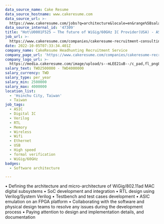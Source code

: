 ```yaml
---
data_source_name: Cake Resume
data_source_hostname: www.cakeresume.com
data_source_url: >-
  https://www.cakeresume.com/jobs?q=architecture&locale=en&range%5Bsalary_range%5D%5Bmin%5D=1000000&page=4
data_source_internal_id: '47309'
title: "Hot\U0001F525 – The future of WiGig/60GHz IC Provider(USA) - ASIC Design Engineer/Lead - DC"
job_url: >-
  https://www.cakeresume.com/companies/cakeresume-recruitment-consulting/jobs/26713e
date: 2022-10-05T07:33:34.401Z
company_name: CakeResume Headhunting Recruitment Service
company_page_url: 'https://www.cakeresume.com/companies/cakeresume-recruitment-consulting'
company_logo_url: >-
  https://media.cakeresume.com/image/upload/s--mLEE21uB--/c_pad,fl_png8,h_200,w_200/v1620881212/vdbipassrdfr8omwzeq6.png
salary_text: TWD2500000 - TWD4000000
salary_currency: TWD
salary_type: per_year
salary_min: 2500000
salary_max: 4000000
location_list:
  - 'Hsinchu City, Taiwan'
  - Taiwan
job_tags:
  - ASIC
  - Digital IC
  - Verilog
  - RTL
  - Memory
  - Wireless
  - Wifi
  - Ethernet
  - USB
  - High speed
  - formal verification
  - WiGig/60GHz
badges:
  - Software architecture

---
```


• Defining the architecture and micro-architecture of WiGig/802.11ad MAC digital subsystems • SoC development and integration • RTL design using Verilog/System Verilog • Testbench and test cases development • ASIC emulation on an FPGA platform • Collaborating with the software and physical design teams to resolve any issues during the development process • Paying attention to design and implementation details, and documentation